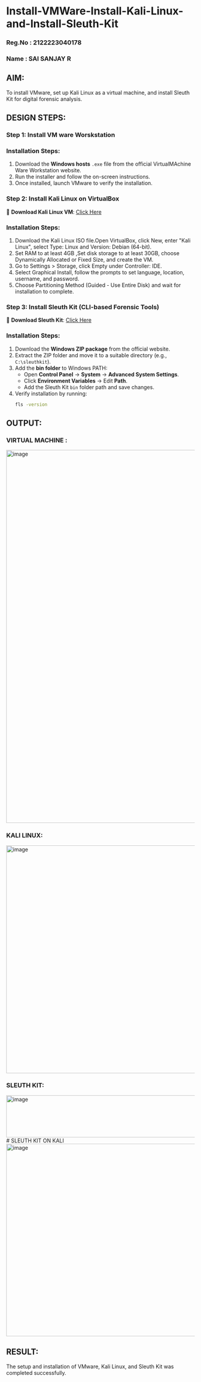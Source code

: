 # Install-VMWare-Install-Kali-Linux-and-Install-Sleuth-Kit
### Reg.No : 2122223040178
### Name : SAI SANJAY R
## AIM:

To install VMware, set up Kali Linux as a virtual machine, and install Sleuth Kit for digital forensic analysis.

## DESIGN STEPS:

### **Step 1: Install  VM ware Worskstation**

### **Installation Steps:**
1. Download the **Windows hosts** `.exe` file from the official VirtualMAchine Ware Workstation website.  
2. Run the installer and follow the on-screen instructions.  
3. Once installed, launch VMware to verify the installation.


### **Step 2: Install Kali Linux on VirtualBox**
🔗 **Download Kali Linux VM**: [Click Here](https://www.kali.org/get-kali/#kali-virtual-machines)  

### **Installation Steps:**
1. Download the Kali Linux ISO file.Open VirtualBox, click New, enter "Kali Linux", select Type: Linux and Version: Debian (64-bit).  
2. Set RAM to at least 4GB ,Set disk storage to at least 30GB, choose Dynamically Allocated or Fixed Size, and create the VM. 
3. Go to Settings > Storage, click Empty under Controller: IDE. 
4. Select Graphical Install, follow the prompts to set language, location, username, and password.
5. Choose Partitioning Method (Guided - Use Entire Disk) and wait for installation to complete.


### **Step 3: Install Sleuth Kit (CLI-based Forensic Tools)**
🔗 **Download Sleuth Kit**: [Click Here](https://sleuthkit.org/download.php)  

### **Installation Steps:**
1. Download the **Windows ZIP package** from the official website.  
2. Extract the ZIP folder and move it to a suitable directory (e.g., `C:\sleuthkit`).  
3. Add the **bin folder** to Windows PATH:
   - Open **Control Panel** → **System** → **Advanced System Settings**.  
   - Click **Environment Variables** → Edit **Path**.  
   - Add the Sleuth Kit `bin` folder path and save changes.  
4. Verify installation by running:
   ```sh
   fls -version


## OUTPUT:
### VIRTUAL MACHINE :

<img width="1919" height="994" alt="image" src="https://github.com/user-attachments/assets/1ca68175-9aa3-4f67-889a-08e78c17d97c" />


### KALI LINUX:
<img width="1296" height="607" alt="image" src="https://github.com/user-attachments/assets/84c9f9cf-e7d7-4f83-910e-c1872097349d" />

### SLEUTH KIT:

<img width="1422" height="112" alt="image" src="https://github.com/user-attachments/assets/804b5f46-6f90-46e0-8fc9-3c52f14ede21" />
# SLEUTH KIT ON KALI 

<img width="624" height="513" alt="image" src="https://github.com/user-attachments/assets/c32f7df6-1643-4ed4-9bbd-039e54006463" />


## RESULT:
The setup and installation of VMware, Kali Linux, and Sleuth Kit was completed successfully.
